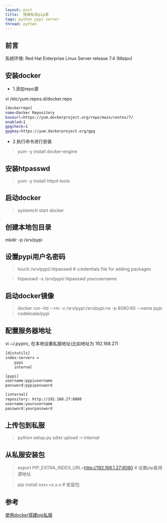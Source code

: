 ```yaml
---
layout: post
title:  搭建私有pip源
tags: python pypi server
thread: python
---
```


## 前言
系统环境: Red Hat Enterprise Linux Server release 7.4 (Maipo)

## 安装docker
* 1.添加repo源

vi /etc/yum.repos.d/docker.repo

```bash
[dockerrepo]
name=Docker Repository
baseurl=https://yum.dockerproject.org/repo/main/centos/7/
enabled=1
gpgcheck=1
gpgkey=https://yum.dockerproject.org/gpg
```

* 2.执行命令进行安装

> yum -y install docker-engine

## 安装htpasswd
> yum -y install httpd-tools

## 启动docker
> systemctl start docker

## 创建本地包目录
mkdir -p /srv/pypi

## 设置pypi用户名密码
> touch /srv/pypi/.htpasswd      # credentials file for adding packages

> htpasswd -s /srv/pypi/.htpasswd yourusername

## 启动docker镜像
> docker run -itd \-\-rm -v /srv/pypi:/srv/pypi:rw -p 8080:80 \-\-name pypi codekoala/pypi

## 配置服务器地址

vi ~/.pypirc, 在本地设置私服地址(比如地址为 192.168.27)

```bash
[distutils]
index-servers =
    pypi
    internal

[pypi]
username:pypiusername
password:pypipassword

[internal]
repository: http://192.168.27:8080
username:yourusername
password:yourpassword
```

## 上传包到私服
> python setup.py sdist upload -r internal

## 从私服安装包
> export PIP_EXTRA_INDEX_URL=http://192.168.1.27:8080  # 设置pip备用源地址

> pip install xxx==x.x.x  # 安装包

## 参考
[使用docker搭建pip私服](https://github.com/codekoala/docker-pypi)
